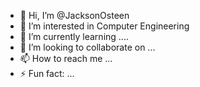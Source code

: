 - 👋 Hi, I’m @JacksonOsteen
- 👀 I’m interested in Computer Engineering
- 🌱 I’m currently learning ....
- 💞️ I’m looking to collaborate on ...
- 📫 How to reach me ...
- ⚡ Fun fact: ...

<!---
JacksonOsteen/JacksonOsteen is a ✨ special ✨ repository because its `README.md` (this file) appears on your GitHub profile.
You can click the Preview link to take a look at your changes.
--->
